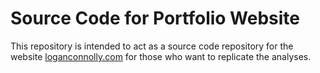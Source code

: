 # Source Code for Portfolio Website

This repository is intended to act as a source code repository for the website [loganconnolly.com](loganconnolly.com) for those who want to replicate the analyses.
